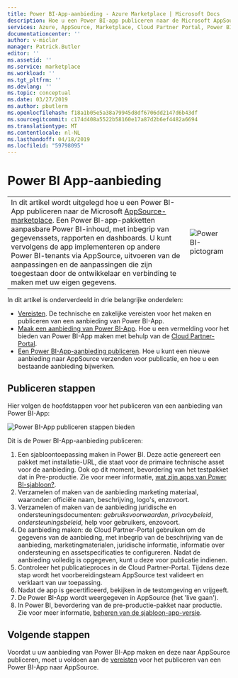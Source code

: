 ```yaml
---
title: Power BI-App-aanbieding - Azure Marketplace | Microsoft Docs
description: Hoe u een Power BI-app publiceren naar de Microsoft AppSource-marketplace.
services: Azure, AppSource, Marketplace, Cloud Partner Portal, Power BI
documentationcenter: ''
author: v-miclar
manager: Patrick.Butler
editor: ''
ms.assetid: ''
ms.service: marketplace
ms.workload: ''
ms.tgt_pltfrm: ''
ms.devlang: ''
ms.topic: conceptual
ms.date: 03/27/2019
ms.author: pbutlerm
ms.openlocfilehash: f18a1b05e5a38a79945d8df6706dd2147d6b43df
ms.sourcegitcommit: c174d408a5522b58160e17a87d2b6ef4482a6694
ms.translationtype: MT
ms.contentlocale: nl-NL
ms.lasthandoff: 04/18/2019
ms.locfileid: "59798095"
---
```

# <a name="power-bi-app-offer"></a>Power BI App-aanbieding

|              |                                |
|--------------|--------------------------------|
| In dit artikel wordt uitgelegd hoe u een Power BI-App publiceren naar de Microsoft [AppSource-marketplace](https://appsource.microsoft.com/).  Een Power BI-app-pakketten aanpasbare Power BI-inhoud, met inbegrip van gegevenssets, rapporten en dashboards. U kunt vervolgens de app implementeren op andere Power BI-tenants via AppSource, uitvoeren van de aanpassingen en de aanpassingen die zijn toegestaan door de ontwikkelaar en verbinding te maken met uw eigen gegevens. | ![Power BI-pictogram](./media/powerbi-icon.png) |


In dit artikel is onderverdeeld in drie belangrijke onderdelen:

-   [Vereisten](./cpp-prerequisites.md). De technische en zakelijke vereisten voor het maken en publiceren van een aanbieding van Power BI-App.
-   [Maak een aanbieding van Power BI-App](./cpp-create-offer.md). Hoe u een vermelding voor het bieden van Power BI-App maken met behulp van de [Cloud Partner-Portal](https://cloudpartner.azure.com).
-   [Een Power BI-App-aanbieding publiceren](./cpp-publish-offer.md). Hoe u kunt een nieuwe aanbieding naar AppSource verzenden voor publicatie, en hoe u een bestaande aanbieding bijwerken.


## <a name="publishing-steps"></a>Publiceren stappen

Hier volgen de hoofdstappen voor het publiceren van een aanbieding van Power BI-App:

![Power BI-App publiceren stappen bieden](media/publishing-steps.png)

Dit is de Power BI-App-aanbieding publiceren:

1. Een sjabloontoepassing maken in Power BI. Deze actie genereert een pakket met installatie-URL, die staat voor de primaire technische asset voor de aanbieding. Ook op dit moment, bevordering van het testpakket dat in Pre-productie. Zie voor meer informatie, [wat zijn apps van Power BI-sjabloon?](https://docs.microsoft.com/power-bi/service-template-apps-overview). 
2. Verzamelen of maken van de aanbieding marketing materiaal, waaronder: officiële naam, beschrijving, logo's, enzovoort. 
3. Verzamelen of maken van de aanbieding juridische en ondersteuningsdocumenten: *gebruiksvoorwaarden*, *privacybeleid*, *ondersteuningsbeleid*, help voor gebruikers, enzovoort.
4. De aanbieding maken: de Cloud Partner-Portal gebruiken om de gegevens van de aanbieding, met inbegrip van de beschrijving van de aanbieding, marketingmaterialen, juridische informatie, informatie over ondersteuning en assetspecificaties te configureren.  Nadat de aanbieding volledig is opgegeven, kunt u deze voor publicatie indienen.
5. Controleer het publicatieproces in de Cloud Partner-Portal.  Tijdens deze stap wordt het voorbereidingsteam AppSource test valideert en verklaart van uw toepassing. 
6. Nadat de app is gecertificeerd, bekijken in de testomgeving en vrijgeeft. 
7. De Power BI-App wordt weergegeven in AppSource (het 'live gaan').
8. In Power BI, bevordering van de pre-productie-pakket naar productie. Zie voor meer informatie, [beheren van de sjabloon-app-versie](https://docs.microsoft.com/power-bi/service-template-apps-create#manage-the-template-app-release).


## <a name="next-steps"></a>Volgende stappen

Voordat u uw aanbieding van Power BI-App maken en deze naar AppSource publiceren, moet u voldoen aan de [vereisten](./cpp-prerequisites.md) voor het publiceren van een Power BI-App naar AppSource.
